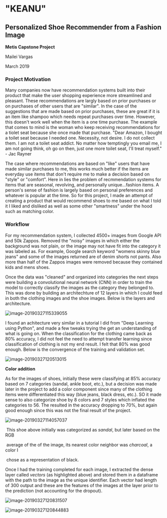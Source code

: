 # "KEANU"

## Personalized Shoe Recommender from a Fashion Image

**Metis Capstone Project**

Mailei Vargas

March 2019



### Project Motivation

Many companies now have recommendation systems built into their product that make the user shopping experience more streamlined and pleasant.  These recommendations are largly based on prior purchases or on purchases of other users that are "similar".  In the case of the suggestions that are made based on prior purchases, these are great if it is an item like shampoo which needs repeat purchases over time.  However, this doesn't work well when the item is a one time purchase.  The example that comes to mind is the woman who keep receiving recommendations for a tiolet seat because she once made that purchase.  "Dear Amazon, I bought a toilet seat because I needed one. Necessity, not desire. I do not collect them. I am not a toilet seat addict. No matter how temptingly you email me, I am not going think, oh go on then, just one more toilet seat, I'll treat myself." - Jac Rayner

The case where recommendations are based on "like" users that have made similar purchases to me, this works much better if the items are everyday use items that don't require me to make a decision based on "style" or "comfort".  Here in lies the problem of recmmendation systems for items that are seasonal, revolving, and personally unique…fashion items.  A person's sense of fashion is largely based on personal preferences and whatever is popular at the time.  So for this project, I made an attempt of creating a product that would recommend shoes to me based on what I told it I liked and disliked as well as some other "smartness" under the hood such as matching color.  

### Workflow

For my recommendation system, I collected 4500+ images from Google API and 50k Zappos.  Removed the "noisy" images in which either the background was not plain, or the image may not have fit into the category it was labeled as.  For example, Google search keyword "womens skinny blue jeans" and some of the images returned are of denim shorts not pants. Also more than half of the Zappos images were removed because they contained kids and mens shoes.  

Once the data was "cleaned" and organized into categories the next steps were building a convolutional neural network (CNN) in order to train the model to correctly classify the images as the category they belonged to.  This was done by building an architechture of 12 layers in which I could feed in both the clothing images and the shoe images.  Below is the layers and architecture. 

![image-20190327115339055](/Users/maileivargas/Library/Application%20Support/typora-user-images/image-20190327115339055.png)

  

I found an achitecture very similar in a tutorial I did from "Deep Learning using Python", and made a few tweaks trying the get an understanding of what is going on.  When the classification for the clothing came back as 80% accuracy, I did not feel the need to attempt transfer learning since classification of clothing is not my end result.  I felt that 80% was good enough.  Below is the convergence of the training and validation set. 

![image-20190327120513015](/Users/maileivargas/Library/Application%20Support/typora-user-images/image-20190327120513015.png)

**Color addition**

As for the images of shoes, initially these were classifying at 85% accuracy based on 7 categories (sandal, ankle boot, etc.), but a decision was made later in the project to add a color component since many of the clothing items were differentiated this way (blue jeans, black dress, etc.). SO it made sense to also categorize shoe by 8 colors and 7 styles which inflated the categories to 56.  The resulted in the accuracy dropping to 70%, but again good enough since this was not the final result of the project.  

![image-20190327114057037](/Users/maileivargas/Library/Application%20Support/typora-user-images/image-20190327114057037.png)

​                     This shoe above initially was categorized as *sandal*, but later based on the RGB 

​                     average of the of the image, its nearest color neighbor was *charcoal*, a color I 

​                     chose as a representation of black.  



Once I had the training completed for each image, I extracted the dense layer called *vectors* (as highlighted above) and stored them in a dataframe with the path to the image as the unique identifier.  Each vector had length of 300 output and these are the features of the images at the layer prior to the prediction (not accounting for the dropout).      

![image-20190327120831507](/Users/maileivargas/Library/Application%20Support/typora-user-images/image-20190327120831507.png)

![image-20190327120844883](/Users/maileivargas/Library/Application%20Support/typora-user-images/image-20190327120844883.png)



